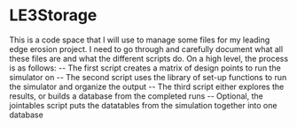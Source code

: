 # LE3Storage
This is a code space that I will use to manage some files for my leading edge erosion project.
I need to go through and carefully document what all these files are and what the different scripts do.
On a high level, the process is as follows:
-- The first script creates a matrix of design points to run the simulator on
-- The second script uses the library of set-up functions to run the simulator and organize the output
-- The third script either explores the results, or builds a database from the completed runs
-- Optional, the jointables script puts the datatables from the simulation together into one database 
